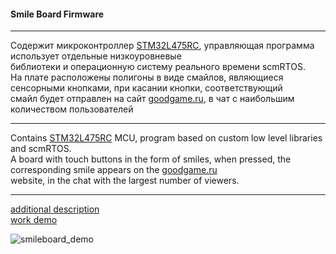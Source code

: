 #### Smile Board Firmware  
***  
Содержит микроконтроллер [STM32L475RC](https://www.st.com/content/st_com/en/products/microcontrollers-microprocessors/stm32-32-bit-arm-cortex-mcus/stm32-ultra-low-power-mcus/stm32l4-series/stm32l4x5/stm32l475rc.html), управляющая программа использует отдельные низкоуровневые  
библиотеки и операционную систему реального времени scmRTOS.  
На плате расположены полигоны в виде смайлов, являющиеся сенсорными кнопками, при касании кнопки, соответствующий  
смайл будет отправлен на сайт [goodgame.ru](https://goodgame.ru/), в чат с наибольшим количеством пользователей  
*****  
Contains [STM32L475RC](https://www.st.com/content/st_com/en/products/microcontrollers-microprocessors/stm32-32-bit-arm-cortex-mcus/stm32-ultra-low-power-mcus/stm32l4-series/stm32l4x5/stm32l475rc.html) MCU, program based on custom low level libraries and scmRTOS.  
A board with touch buttons in the form of smiles, when pressed, the corresponding smile appears on the [goodgame.ru](https://goodgame.ru/)  
website, in the chat with the largest number of viewers.  
***  
[additional description](https://habr.com/ru/post/552216/)  
[work demo](https://www.youtube.com/watch?v=jM_IQpgTxcs&ab_channel=VitaliiVitalii)  

![smileboard_demo](https://user-images.githubusercontent.com/45851586/117973078-9b4b3280-b334-11eb-8452-8b58788892ce.png)
